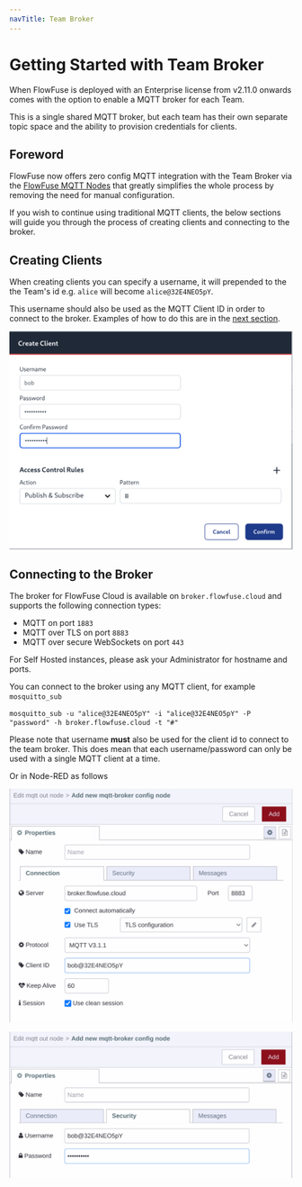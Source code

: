 ```yaml
---
navTitle: Team Broker
---
```


# Getting Started with Team Broker

When FlowFuse is deployed with an Enterprise license from v2.11.0 onwards comes with the option to enable a MQTT broker for each Team.

This is a single shared MQTT broker, but each team has their own separate topic space and the ability to provision credentials for clients.

## Foreword
FlowFuse now offers zero config MQTT integration with the Team Broker via the [FlowFuse MQTT Nodes](https://flowfuse.com/docs/user/mqtt-nodes/#flowfuse-mqtt-nodes/) that greatly simplifies the whole process by removing the need for manual configuration.

If you wish to continue using traditional MQTT clients, the below sections will guide you through the process of creating clients and connecting to the broker.

## Creating Clients

When creating clients you can specify a username, it will prepended to the the Team's id e.g.  `alice` will become `alice@32E4NEO5pY`.

This username should also be used as the MQTT Client ID in order to connect to the broker. Examples of how to do this are in the [next section](#connecting-to-the-broker).

![Create Broker Client](../cloud/images/create-broker-client.png)

## Connecting to the Broker

The broker for FlowFuse Cloud is available on `broker.flowfuse.cloud` and supports the following connection types:

 - MQTT on port `1883`
 - MQTT over TLS on port `8883`
 - MQTT over secure WebSockets on port `443`

 For Self Hosted instances, please ask your Administrator for hostname and ports.

 You can connect to the broker using any MQTT client, for example `mosquitto_sub`

 ```
 mosquitto_sub -u "alice@32E4NEO5pY" -i "alice@32E4NEO5pY" -P "password" -h broker.flowfuse.cloud -t "#"
 ```

 Please note that username **must** also be used for the client id to connect to the team broker. This does mean that each 
 username/password can only be used with a single MQTT client at a time.

 Or in Node-RED as follows

 ![Node-RED MQTT Client Connection](../cloud/images/node-red-mqtt-connection.png)
 
 ![Node-RED MQTT Client Security](../cloud/images/node-red-mqtt-security.png)